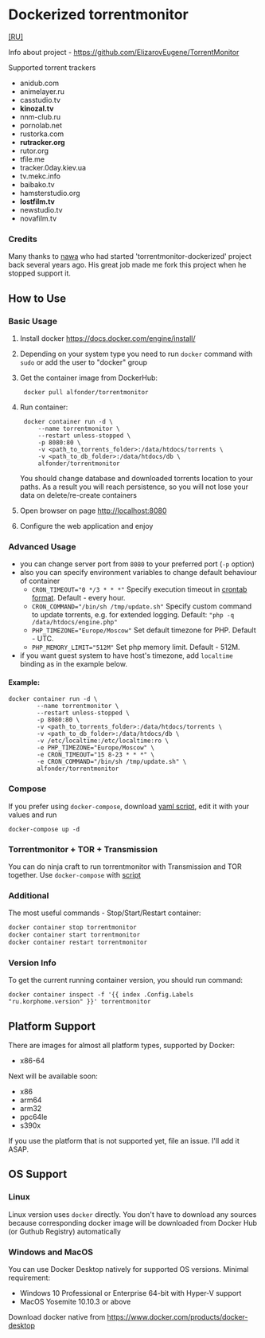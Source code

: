 Dockerized torrentmonitor
========
[[RU]](./README-RU.md)

Info about project - https://github.com/ElizarovEugene/TorrentMonitor

Supported torrent trackers
- anidub.com
- animelayer.ru
- casstudio.tv
- **kinozal.tv**
- nnm-club.ru
- pornolab.net
- rustorka.com
- **rutracker.org**
- rutor.org
- tfile.me
- tracker.0day.kiev.ua
- tv.mekc.info
- baibako.tv 
- hamsterstudio.org
- **lostfilm.tv**
- newstudio.tv
- novafilm.tv

### Credits
Many thanks to [nawa](https://github.com/nawa) who had started 'torrentmonitor-dockerized' project back several years ago. His great job made me fork this project when he stopped support it.

## How to Use

### Basic Usage
1. Install docker https://docs.docker.com/engine/install/
2. Depending on your system type you need to run `docker` command with `sudo` or add the user to "docker" group
3. Get the container image from DockerHub: 

		docker pull alfonder/torrentmonitor

4. Run container:

		docker container run -d \
			--name torrentmonitor \
			--restart unless-stopped \
			-p 8080:80 \
			-v <path_to_torrents_folder>:/data/htdocs/torrents \
			-v <path_to_db_folder>:/data/htdocs/db \
			alfonder/torrentmonitor
	You should change database and downloaded torrents location to your paths. As a result you will reach persistence, so you will not lose your data on delete/re-create containers

5. Open browser on page [http://localhost:8080](http://localhost:8080)
6. Configure the web application and enjoy

### Advanced Usage
- you can change server port from `8080` to your preferred port (`-p` option)
- also you can specify environment variables to change default behaviour of container 
	- `CRON_TIMEOUT="0 */3 * * *"` Specify execution timeout in [crontab format](https://crontab.guru/examples.html). Default - every hour.
	- `CRON_COMMAND="/bin/sh /tmp/update.sh"` Specify custom command to update torrents, e.g. for extended logging. Default: `"php -q /data/htdocs/engine.php"`
	- `PHP_TIMEZONE="Europe/Moscow"` Set default timezone for PHP. Default - UTC.
	- `PHP_MEMORY_LIMIT="512M"` Set php memory limit. Default - 512M.
- if you want guest system to have host's timezone, add `localtime` binding as in the example below.

#### Example:

	docker container run -d \
			--name torrentmonitor \
			--restart unless-stopped \
			-p 8080:80 \
			-v <path_to_torrents_folder>:/data/htdocs/torrents \
			-v <path_to_db_folder>:/data/htdocs/db \
			-v /etc/localtime:/etc/localtime:ro \
			-e PHP_TIMEZONE="Europe/Moscow" \
			-e CRON_TIMEOUT="15 8-23 * * *" \
			-e CRON_COMMAND="/bin/sh /tmp/update.sh" \
			alfonder/torrentmonitor

### Compose
If you prefer using `docker-compose`, download [yaml script](https://github.com/alfonder/torrentmonitor-dockerized/raw/master/docker-compose.yml), edit it with your values and run 

	docker-compose up -d

### Torrentmonitor + TOR + Transmission
You can do ninja craft to run torrentmonitor with Transmission and TOR together. Use `docker-compose` with [script](https://github.com/alfonder/torrentmonitor-dockerized/raw/master/docker-compose.yml)

### Additional
The most useful commands - Stop/Start/Restart container:
```bash
docker container stop torrentmonitor
docker container start torrentmonitor
docker container restart torrentmonitor
```

### Version Info
To get the current running container version, you should run command:

	docker container inspect -f '{{ index .Config.Labels "ru.korphome.version" }}' torrentmonitor

## Platform Support
There are images for almost all platform types, supported by Docker:
- x86-64

Next will be available soon:
- x86
- arm64
- arm32
- ppc64le
- s390x

If you use the platform that is not supported yet, file an issue. I'll add it ASAP.

## OS Support
### Linux
Linux version uses `docker` directly. You don't have to download any sources because corresponding docker image will be downloaded from Docker Hub (or Guthub Registry) automatically

### Windows and MacOS
You can use Docker Desktop natively for supported OS versions. Minimal requirement:
	
- Windows 10 Professional or Enterprise 64-bit with Hyper-V support
- MacOS Yosemite 10.10.3 or above

Download docker native from https://www.docker.com/products/docker-desktop
